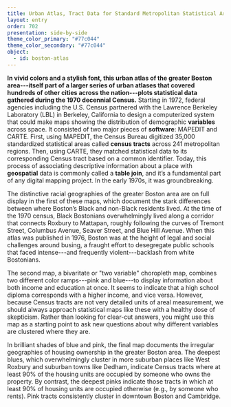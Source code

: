 ```yaml
---
title: Urban Atlas, Tract Data for Standard Metropolitan Statistical Areas (Boston, Massachusetts)
layout: entry
order: 702
presentation: side-by-side
theme_color_primary: "#77c044"
theme_color_secondary: "#77c044"
object:
  - id: boston-atlas
---
```


**In vivid colors and a stylish font, this urban atlas of the greater Boston area---itself part of a larger series of urban atlases that covered hundreds of other cities across the nation---plots statistical data gathered during the 1970 decennial Census.** Starting in 1972, federal agencies including the U.S. Census partnered with the Lawrence Berkeley Laboratory (LBL) in Berkeley, California to design a computerized system that could make maps showing the distribution of demographic **variables** across space. It consisted of two major pieces of **software**: MAPEDIT and CARTE. First, using MAPEDIT, the Census Bureau digitized 35,000 standardized statistical areas called **census tracts** across 241 metropolitan regions. Then, using CARTE, they matched statistical data to its corresponding Census tract based on a common identifier. Today, this process of associating descriptive information about a place with **geospatial** data is commonly called a **table join**, and it’s a fundamental part of any digital mapping project. In the early 1970s, it was groundbreaking.

The distinctive racial geographies of the greater Boston area are on full display in the first of these maps, which document the stark differences between where Boston’s Black and non-Black residents lived. At the time of the 1970 census, Black Bostonians overwhelmingly lived along a corridor that connects Roxbury to Mattapan, roughly following the curves of Tremont Street, Columbus Avenue, Seaver Street, and Blue Hill Avenue. When this atlas was published in 1976, Boston was at the height of legal and social challenges around busing, a fraught effort to desegregate public schools that faced intense---and frequently violent---backlash from white Bostonians.

The second map, a bivaritate or "two variable" choropleth map, combines two different color ramps---pink and blue---to display information about both income and education at once. It seems to indicate that a high school diploma corresponds with a higher income, and vice versa. However, because Census tracts are not very detailed units of areal measurement, we should always approach statistical maps like these with a healthy dose of skepticism. Rather than looking for clear-cut answers, you might use this map as a starting point to ask new questions about why different variables are clustered where they are.

In brilliant shades of blue and pink, the final map documents the irregular geographies of housing ownership in the greater Boston area. The deepest blues, which overwhelmingly cluster in more suburban places like West Roxbury and suburban towns like Dedham, indicate Census tracts where at least 90% of the housing units are occupied by someone who owns the property. By contrast, the deepest pinks indicate those tracts in which at least 90% of housing units are occupied otherwise (e.g., by someone who rents). Pink tracts consistently cluster in downtown Boston and Cambridge.